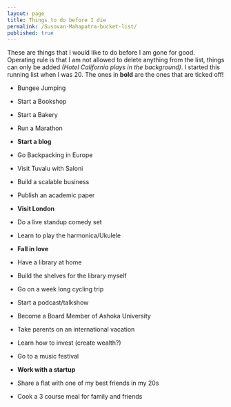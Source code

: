```yaml
---
layout: page
title: Things to do before I die
permalink: /Susovan-Mahapatra-bucket-list/
published: true
---
```

These are things that I would like to do before I am gone for good. 
Operating rule is that I am not allowed to delete anything from the list, things can only be added _(Hotel California plays in the background)_. I started this running list when I was 20. The ones in <b>bold</b> are the ones that are ticked off! 

- Bungee Jumping

- Start a Bookshop 

- Start a Bakery

- Run a Marathon

- **Start a blog**

- Go Backpacking in Europe 

- Visit Tuvalu with Saloni

- Build a scalable business

- Publish an academic paper 

- **Visit London**

- Do a live standup comedy set

- Learn to play the harmonica/Ukulele

- **Fall in love**

- Have a library at home

- Build the shelves for the library myself

- Go on a week long cycling trip 

- Start a podcast/talkshow

- Become a Board Member of Ashoka University 

- Take parents on an international vacation 

- Learn how to invest (create wealth?)

- Go to a music festival 

- **Work with a startup**

- Share a flat with one of my best friends in my 20s

- Cook a 3 course meal for family and friends
